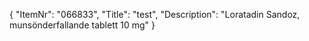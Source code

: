 {
  "ItemNr": "066833",
  "Title": "test",
  "Description": "Loratadin Sandoz, munsönderfallande tablett 10 mg"
}